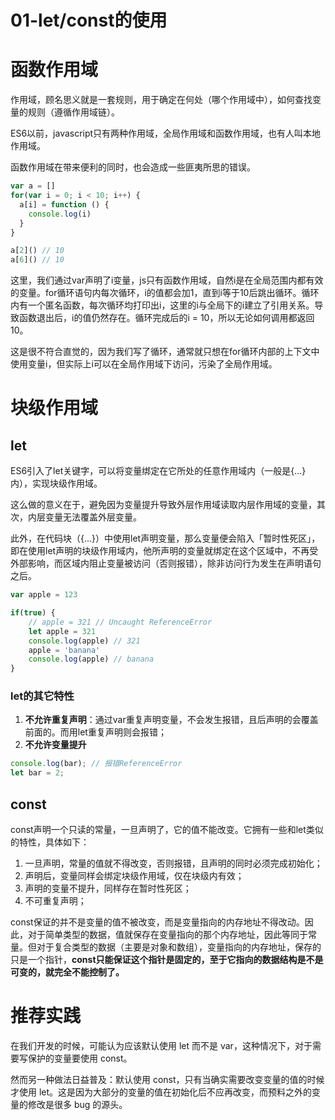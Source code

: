 # 01-let/const的使用

# 函数作用域

作用域，顾名思义就是一套规则，用于确定在何处（哪个作用域中），如何查找变量的规则（遵循作用域链）。

ES6以前，javascript只有两种作用域，全局作用域和函数作用域，也有人叫本地作用域。

函数作用域在带来便利的同时，也会造成一些匪夷所思的错误。
```javascript
var a = []
for(var i = 0; i < 10; i++) {
  a[i] = function () {
    console.log(i)
  }
}

a[2]() // 10
a[6]() // 10
```
这里，我们通过var声明了i变量，js只有函数作用域，自然i是在全局范围内都有效的变量。for循环语句内每次循环，i的值都会加1，直到i等于10后跳出循环。循环内有一个匿名函数，每次循环均打印出i，这里的i与全局下的i建立了引用关系。导致函数退出后，i的值仍然存在。循环完成后的i = 10，所以无论如何调用都返回10。

这是很不符合直觉的，因为我们写了循环，通常就只想在for循环内部的上下文中使用变量i，但实际上i可以在全局作用域下访问，污染了全局作用域。

# 块级作用域

## let
ES6引入了let关键字，可以将变量绑定在它所处的任意作用域内（一般是{...}内），实现块级作用域。

这么做的意义在于，避免因为变量提升导致外层作用域读取内层作用域的变量，其次，内层变量无法覆盖外层变量。

此外，在代码块（{...}）中使用let声明变量，那么变量便会陷入「暂时性死区」，即在使用let声明的块级作用域内，他所声明的变量就绑定在这个区域中，不再受外部影响，而区域内阻止变量被访问（否则报错），除非访问行为发生在声明语句之后。

```javascript
var apple = 123

if(true) {
    // apple = 321 // Uncaught ReferenceError
	let apple = 321
	console.log(apple) // 321
	apple = 'banana'
	console.log(apple) // banana
}
```

### let的其它特性

1. **不允许重复声明**：通过var重复声明变量，不会发生报错，且后声明的会覆盖前面的。而用let重复声明则会报错；
2. **不允许变量提升**
  ```javascript
  console.log(bar); // 报错ReferenceError
  let bar = 2;
  ```

## const

const声明一个只读的常量，一旦声明了，它的值不能改变。它拥有一些和let类似的特性，具体如下：

1. 一旦声明，常量的值就不得改变，否则报错，且声明的同时必须完成初始化；
2. 声明后，变量同样会绑定块级作用域，仅在块级内有效；
3. 声明的变量不提升，同样存在暂时性死区；
4. 不可重复声明；

const保证的并不是变量的值不被改变，而是变量指向的内存地址不得改动。因此，对于简单类型的数据，值就保存在变量指向的那个内存地址，因此等同于常量。但对于复合类型的数据（主要是对象和数组），变量指向的内存地址，保存的只是一个指针，**const只能保证这个指针是固定的，至于它指向的数据结构是不是可变的，就完全不能控制了。**

# 推荐实践

在我们开发的时候，可能认为应该默认使用 let 而不是 var，这种情况下，对于需要写保护的变量要使用 const。

然而另一种做法日益普及：默认使用 const，只有当确实需要改变变量的值的时候才使用 let。这是因为大部分的变量的值在初始化后不应再改变，而预料之外的变量的修改是很多 bug 的源头。
